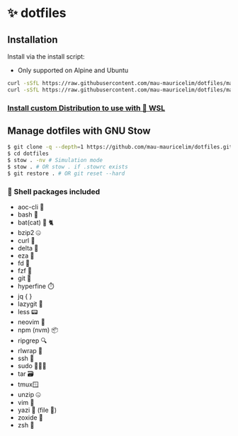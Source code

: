 # ✨ dotfiles

## Installation
Install via the install script:
- Only supported on Alpine and Ubuntu
```sh
curl -sSfL https://raw.githubusercontent.com/mau-mauricelim/dotfiles/main/install.sh | bash
curl -sSfL https://raw.githubusercontent.com/mau-mauricelim/dotfiles/main/install.sh | bash -s -- full
```

### [Install custom Distribution to use with 🐧 WSL](docs%2Fwsl.md)

## Manage dotfiles with GNU Stow
```bash
$ git clone -q --depth=1 https://github.com/mau-mauricelim/dotfiles.git
$ cd dotfiles
$ stow . -nv # Simulation mode
$ stow . # OR stow . if .stowrc exists
$ git restore . # OR git reset --hard
```

### 🐚 Shell packages included
- aoc-cli 🎅
- bash 👊
- bat(cat) 🦇 🐈
- bzip2 🤐
- curl 🥌
- delta 🌈
- eza 📜
- fd 📂
- fzf 🌸
- git 🌳
- hyperfine ⏱️
- jq { }
- lazygit 🦥
- less 📟
- neovim 📝
- npm (nvm) 📦
- ripgrep 🔍
- rlwrap 🌯
- ssh 🐚
- sudo 🦸🏻‍♂️
- tar 🗃️
- tmux🪟
- unzip 🤐
- vim 📄
- yazi 🦆 (file 📁)
- zoxide 🦘
- zsh 🐚

